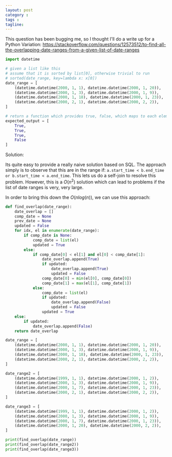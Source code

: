 ```yaml
---
layout: post
category : 
tags : 
tagline: 
---
```


This question has been bugging me, so I thought I'll do a write up for a Python Variation: https://stackoverflow.com/questions/12573512/to-find-all-the-overlapping-date-ranges-from-a-given-list-of-date-ranges

```py
import datetime

# given a list like this
# assume that it is sorted by list[0], otherwise trivial to run
# sorted(date_range, key=lambda x: x[0])
date_range = [
    (datetime.datetime(2000, 1, 1), datetime.datetime(2000, 1, 20)),
    (datetime.datetime(2000, 1, 3), datetime.datetime(2000, 1, 9)),
    (datetime.datetime(2000, 1, 18), datetime.datetime(2000, 1, 23)),
    (datetime.datetime(2000, 2, 1), datetime.datetime(2000, 2, 2)),
]

# return a function which provides true, false, which maps to each element of the list if it is overlapping or not
expected_output = [
    True, 
    True, 
    True,
    False
]
```

Solution:

Its quite easy to provide a really naive solution based on SQL. The approach simply is to observe that this are in the range if: `a.start_time < b.end_time or b.start_time < a.end_time`. This lets us do a self-join to resolve this problem. However, this is a $O(n^2)$ solution which can lead to problems if the list of date ranges is very, very large. 

In order to bring this down the $O(n log(n))$, we can use this approach:

```py
def find_overlap(date_range):
    date_overlap = []
    comp_date = None
    prev_date = None
    updated = False
    for idx, el in enumerate(date_range):
        if comp_date is None:
            comp_date = list(el)
            updated = True
        else:
            if comp_date[0] < el[1] and el[0] < comp_date[1]:
                date_overlap.append(True)
                if updated:
                    date_overlap.append(True)
                    updated = False
                comp_date[0] = min(el[0], comp_date[0])
                comp_date[1] = max(el[1], comp_date[1])
            else:
                comp_date = list(el)
                if updated:
                    date_overlap.append(False)
                    updated = False
                updated = True
    else:
        if updated:
            date_overlap.append(False)
    return date_overlap

date_range = [
    (datetime.datetime(2000, 1, 1), datetime.datetime(2000, 1, 20)),
    (datetime.datetime(2000, 1, 3), datetime.datetime(2000, 1, 9)),
    (datetime.datetime(2000, 1, 18), datetime.datetime(2000, 1, 23)),
    (datetime.datetime(2000, 2, 1), datetime.datetime(2000, 2, 2)),
]

date_range2 = [
    (datetime.datetime(1999, 1, 1), datetime.datetime(2000, 1, 2)),
    (datetime.datetime(2000, 1, 3), datetime.datetime(2000, 1, 9)),
    (datetime.datetime(2000, 1, 7), datetime.datetime(2000, 1, 23)),
    (datetime.datetime(2000, 2, 1), datetime.datetime(2000, 2, 2)),
]

date_range3 = [
    (datetime.datetime(1999, 1, 1), datetime.datetime(2000, 1, 2)),
    (datetime.datetime(2000, 1, 3), datetime.datetime(2000, 1, 9)),
    (datetime.datetime(2000, 1, 7), datetime.datetime(2000, 1, 23)),
    (datetime.datetime(2000, 1, 20), datetime.datetime(2000, 2, 2)),
]

print(find_overlap(date_range))
print(find_overlap(date_range2))
print(find_overlap(date_range3))
```

